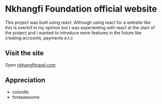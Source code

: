 # Nkhangfi Foundation official website
This project was built using react. Although using react for a website like this is overkill in my opinion but I was experienting with react at the start of the project and I wanted to introduce more features in the future like creating accounts, payments e.t.c 

## Visit the site
Open [nkhangfitravel.com](https://nkhangfitravel.com) 

## Appreciation
- colordib
- fontawesome
